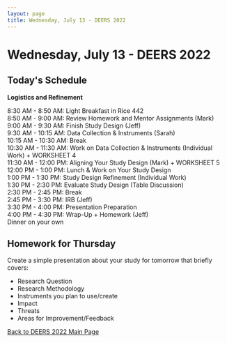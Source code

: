 ```yaml
---
layout: page
title: Wednesday, July 13 - DEERS 2022
---
```


# Wednesday, July 13 - DEERS 2022

## Today's Schedule

__Logistics and Refinement__

8:30 AM - 8:50 AM: Light Breakfast in Rice 442   
8:50 AM - 9:00 AM: Review Homework and Mentor Assignments (Mark)     
9:00 AM - 9:30 AM: Finish Study Design (Jeff)    
9:30 AM - 10:15 AM: Data Collection & Instruments (Sarah)    
10:15 AM - 10:30 AM: Break    
10:30 AM - 11:30 AM: Work on Data Collection & Instruments (Individual Work) + WORKSHEET 4    
11:30 AM - 12:00 PM: Aligning Your Study Design (Mark) + WORKSHEET 5    
12:00 PM - 1:00 PM: Lunch & Work on Your Study Design    
1:00 PM - 1:30 PM: Study Design Refinement (Individual Work)    
1:30 PM - 2:30 PM: Evaluate Study Design (Table Discussion)    
2:30 PM - 2:45 PM: Break    
2:45 PM - 3:30 PM: IRB (Jeff)    
3:30 PM - 4:00 PM: Presentation Preparation    
4:00 PM - 4:30 PM: Wrap-Up + Homework (Jeff)    
Dinner on your own    

## Homework for Thursday

Create a simple presentation about your study for tomorrow that briefly covers:

* Research Question
* Research Methodology
* Instruments you plan to use/create
* Impact
* Threats
* Areas for Improvement/Feedback


[Back to DEERS 2022 Main Page](/deers2022)
